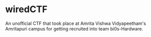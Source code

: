 # wiredCTF

An unofficial CTF that took place at Amrita Vishwa Vidyapeetham's Amritapuri campus for getting recruited into team bi0s-Hardware.
